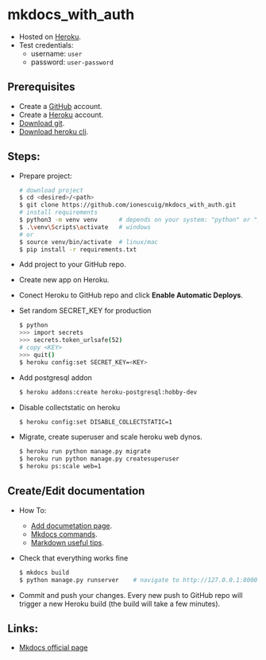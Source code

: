 # mkdocs_with_auth

- Hosted on [Heroku](https://mkdocs-with-auth.herokuapp.com).
- Test credentials:
    - username: `user`
    - password: `user-password`


## Prerequisites
- Create a [GitHub](https://github.com) account.
- Create a [Heroku](https://www.heroku.com) account.
- [Download git](https://git-scm.com/downloads).
- [Download heroku cli](https://devcenter.heroku.com/articles/heroku-cli).


## Steps:
- Prepare project:
    ```bash
    # download project
    $ cd <desired>/<path>
    $ git clone https://github.com/ionescuig/mkdocs_with_auth.git
    # install requirements
    $ python3 -m venv venv      # depends on your system: "python" or "python3" or "py"
    $ .\venv\Scripts\activate   # windows
    # or
    $ source venv/bin/activate  # linux/mac
    $ pip install -r requirements.txt
    ```

- Add project to your GitHub repo.
  
- Create new app on Heroku.

- Conect Heroku to GitHub repo and click **Enable Automatic Deploys**.
  
- Set random SECRET_KEY for production
    ```bash
    $ python
    >>> import secrets
    >>> secrets.token_urlsafe(52)
    # copy <KEY>
    >>> quit()
    $ heroku config:set SECRET_KEY=<KEY>
    ```

- Add postgresql addon
    ```bash
    $ heroku addons:create heroku-postgresql:hobby-dev
    ```

- Disable collectstatic on heroku
    ```bash
    $ heroku config:set DISABLE_COLLECTSTATIC=1
    ```

- Migrate, create superuser and scale heroku web dynos.
    ```bash
    $ heroku run python manage.py migrate
    $ heroku run python manage.py createsuperuser
    $ heroku ps:scale web=1
    ```

## Create/Edit documentation
- How To:
  - [Add documetation page](mkdocs/how-to/add-new-documentation-page.md).
  - [Mkdocs commands](mkdocs/index.md).
  - [Markdown useful tips](mkdocs/how-to/use-markdown.md).

-  Check that everything works fine
    ```bash
    $ mkdocs build
    $ python manage.py runserver    # navigate to http://127.0.0.1:8000/
    ```

- Commit and push your changes. Every new push to GitHub repo will trigger a new Heroku build (the build will take a few minutes).

## Links:
- [Mkdocs official page](https://www.mkdocs.org)
